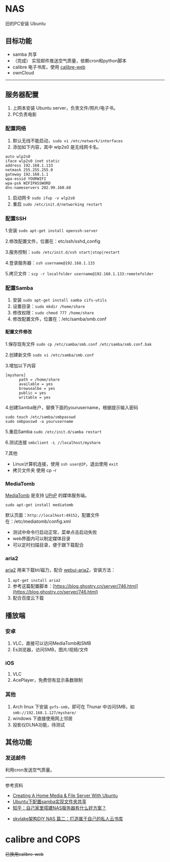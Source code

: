 # NAS

旧的PC安装 Ubuntu

## 目标功能

* samba 共享
* （完成） 实现邮件推送空气质量，依赖cron和python脚本
* calibre 电子书库，使用 [calibre-web](https://github.com/janeczku/calibre-web)
* ownCloud

---

## 服务器配置

1. 上网本安装 Ubuntu server，负责文件/照片/电子书。
1. PC负责电影

### 配置网络

1. 默认无线不能启动，`sudo vi /etc/network/interfaces`
1. 添加如下内容，其中 wlp2s0 是无线网卡名。

```
auto wlp2s0
iface wlp2s0 inet static
address 192.168.1.133
netmask 255.255.255.0
gateway 192.168.1.1
wpa-essid YOURWIFI
wpa-psk WIFIPASSWORD
dns-nameservers 202.99.160.68

```
1. 启动网卡 `sudo ifup -v wlp2s0`
1. 重启 `sudo /etc/init.d/networking restart`

### 配置SSH

1.安装 `sudo apt-get install openssh-server`

2.修改配置文件，位置在：etc/ssh/sshd_config

3.服务控制：`sudo /etc/init.d/ssh start|stop|restart`

4.登录服务器：`ssh username@192.168.1.133`

5.拷贝文件：`scp -r localfolder username@192.168.1.133:remotefolder`

### 配置Samba

1. 安装 `sudo apt-get install samba cifs-utils`
2. 设置目录：`sudo mkdir /home/share`
3. 修改权限：`sudo chmod 777 /home/share`
4. 修改配置文件，位置在：/etc/samba/smb.conf

#### 配置文件修改

1.保存现有文件 `sudo cp /etc/samba/smb.conf /etc/samba/smb.conf.bak`

2.创建新文件 `sudo vi /etc/samba/smb.conf`

3.增加以下内容

````
[myshare]
      path = /home/share
      available = yes
      browsealbe = yes
      public = yes
      writable = yes
````

4.创建Samba账户，替换下面的yourusername，根据提示输入密码

````
sudo touch /etc/samba/smbpasswd
sudo smbpasswd -a yourusername
````

5.重启Samba `sudo /etc/init.d/samba restart`

6.测试连接 `smbclient -L //localhost/myshare`

7.其他

+ Linux计算机连接，使用 `ssh user@IP`，退出使用 `exit`
+ 拷贝文件夹 使用 cp -r 


### MediaTomb

[MediaTomb](http://mediatomb.cc/) 是支持 [UPnP](https://zh.wikipedia.org/zh-cn/UPnP) 的媒体服务端。

`sudo apt-get install mediatomb`

默认页面：`http://localhost:49152`，配置文件在：/etc/mediatomb/config.xml

* 测试中命令行启动正常，菜单点击启动失败
* web界面内可以制定媒体目录
* 可以定时扫描目录，便于跟下载配合

### aria2

[aria2](https://aria2.github.io/) 用来下载bt/磁力，配合 [webui-aria2](https://github.com/ziahamza/webui-aria2)，安装方法：

1. `apt-get install aria2`
2. 参考这篇配置脚本：[https://blog.ghostry.cn/server/746.html](https://blog.ghostry.cn/server/746.html)
3. 配合百度云下载

## 播放端

### 安卓

1. VLC，直接可以访问MediaTomb和SMB
2. Es浏览器，访问SMB，图片/视频/文件

### iOS

1. VLC
1. AcePlayer，免费但有显示条数限制

### 其他

1. Arch linux 下安装 `gvfs-smb`，即可在 Thunar 中访问SMB，如 `smb://192.168.1.127/myshare/`
1. windows 下直接使用网上邻居
1. 投影仪DLNA功能，待测试




## 其他功能

### 发送邮件

利用cron发送空气质量。


---

参考资料

* [Creating A Home Media & File Server With Ubuntu](https://www.howtoforge.com/creating-a-home-media-and-file-server-with-ubuntu)
* [Ubuntu下配置samba实现文件夹共享](http://www.cnblogs.com/phinecos/archive/2009/06/06/1497717.html)
* [知乎：自己家里搭建NAS服务器有什么好方案？](https://www.zhihu.com/question/21359049)
- [skylake架构DIY NAS 篇二：打造属于自己的私人云书库](http://post.smzdm.com/p/534074/p2/)


# calibre and COPS

~~已换用calibre-web~~

